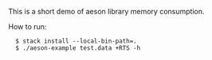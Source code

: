 This is a short demo of aeson library memory consumption.

How to run:
````
  $ stack install --local-bin-path=.
  $ ./aeson-example test.data +RTS -h
````
